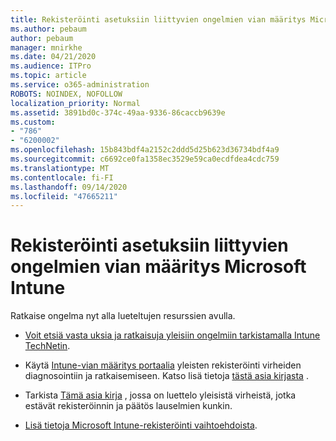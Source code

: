 ```yaml
---
title: Rekisteröinti asetuksiin liittyvien ongelmien vian määritys Microsoft Intune
ms.author: pebaum
author: pebaum
manager: mnirkhe
ms.date: 04/21/2020
ms.audience: ITPro
ms.topic: article
ms.service: o365-administration
ROBOTS: NOINDEX, NOFOLLOW
localization_priority: Normal
ms.assetid: 3891bd0c-374c-49aa-9336-86caccb9639e
ms.custom:
- "786"
- "6200002"
ms.openlocfilehash: 15b843bdf4a2152c2ddd5d25b623d36734bdf4a9
ms.sourcegitcommit: c6692ce0fa1358ec3529e59ca0ecdfdea4cdc759
ms.translationtype: MT
ms.contentlocale: fi-FI
ms.lasthandoff: 09/14/2020
ms.locfileid: "47665211"
---
```

# <a name="troubleshoot-issues-with-enrollment-options-microsoft-intune"></a>Rekisteröinti asetuksiin liittyvien ongelmien vian määritys Microsoft Intune

Ratkaise ongelma nyt alla lueteltujen resurssien avulla.
  
- [Voit etsiä vasta uksia ja ratkaisuja yleisiin ongelmiin tarkistamalla Intune TechNetin](https://social.technet.microsoft.com/Forums/home?category=microsoftintune&amp;filter=alltypes&amp;sort=lastpostdesc).

- Käytä [Intune-vian määritys portaalia](https://aka.ms/intunetroubleshooting) yleisten rekisteröinti virheiden diagnosointiin ja ratkaisemiseen. Katso lisä tietoja [tästä asia kirjasta](https://docs.microsoft.com/intune/help-desk-operators) .

- Tarkista [Tämä asia kirja](https://docs.microsoft.com/intune-classic/Troubleshoot/troubleshoot-device-enrollment-in-intune) , jossa on luettelo yleisistä virheistä, jotka estävät rekisteröinnin ja päätös lauselmien kunkin.

- [Lisä tietoja Microsoft Intune-rekisteröinti vaihtoehdoista](https://docs.microsoft.com/intune/enrollment-options).
